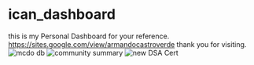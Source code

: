 # ican_dashboard
this  is my Personal Dashboard for your reference.
https://sites.google.com/view/armandocastroverde
thank you for visiting.
![mcdo db](https://github.com/armancastroverde/ican_dashboard/assets/128390754/693cd7bc-c57c-4b40-a79b-1e25067c44e4)
![community summary](https://github.com/armancastroverde/ican_dashboard/assets/128390754/a5ee0531-080c-439c-9a31-784a44188f14)
![new DSA Cert](https://github.com/armancastroverde/ican_dashboard/assets/128390754/71fe103b-c08d-4b56-aa4f-e2127fa2fd33)
